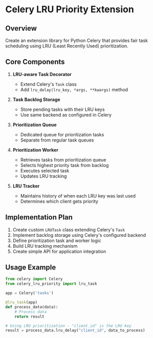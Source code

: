 # Celery LRU Priority Extension

## Overview

Create an extension library for Python Celery that provides fair task scheduling using LRU (Least Recently Used) prioritization.

## Core Components

1. **LRU-aware Task Decorator**
   - Extend Celery's `Task` class
   - Add `lru_delay(lru_key, *args, **kwargs)` method

2. **Task Backlog Storage**
   - Store pending tasks with their LRU keys
   - Use same backend as configured in Celery

3. **Prioritization Queue**
   - Dedicated queue for prioritization tasks
   - Separate from regular task queues

4. **Prioritization Worker**
   - Retrieves tasks from prioritization queue
   - Selects highest priority task from backlog
   - Executes selected task
   - Updates LRU tracking

5. **LRU Tracker**
   - Maintains history of when each LRU key was last used
   - Determines which client gets priority

## Implementation Plan

1. Create custom `LRUTask` class extending Celery's `Task`
2. Implement backlog storage using Celery's configured backend
3. Define prioritization task and worker logic
4. Build LRU tracking mechanism
5. Create simple API for application integration

## Usage Example

```python
from celery import Celery
from celery_lru_priority import lru_task

app = Celery('tasks')

@lru_task(app)
def process_data(data):
    # Process data
    return result

# Using LRU prioritization - "client_id" is the LRU key
result = process_data.lru_delay("client_id", data_to_process)
```